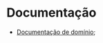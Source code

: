 # Documentação

- [Documentação de domínio](https://github.com/frbatist/VemDoBem.Api/blob/feature/domain-entities-definition-20200513/Documentacao/Dominio.md);

